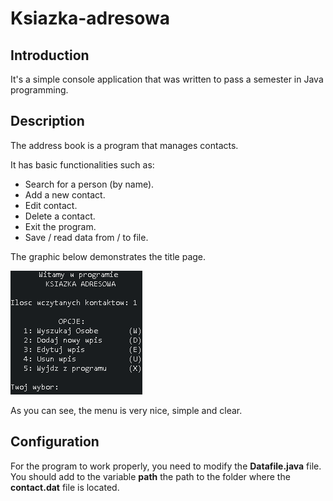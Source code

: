 # Ksiazka-adresowa

## Introduction
It's a simple console application that was written to pass a semester in Java programming.

## Description
The address book is a program that manages contacts. 

It has basic functionalities such as:
* Search for a person (by name).
* Add a new contact.
* Edit contact.
* Delete a contact.
* Exit the program.
* Save / read data from / to file.

The graphic below demonstrates the title page.

![Title View](/KA.bmp)

As you can see, the menu is very nice, simple and clear.

## Configuration
For the program to work properly, you need to modify the **Datafile.java** file.
You should add to the variable **path** the path to the folder where the **contact.dat** file is located.
